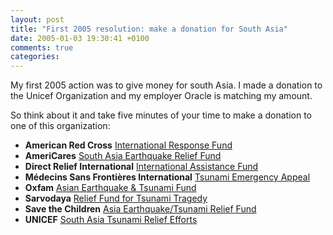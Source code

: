 ```yaml
---
layout: post
title: "First 2005 resolution: make a donation for South Asia"
date: 2005-01-03 19:30:41 +0100
comments: true
categories:
---
```

My first 2005 action was to give money for south Asia. I made a donation to the Unicef Organization and my employer Oracle is matching my amount.

So think about it and take five minutes of your time to make a donation to one of this organization:

*   **American Red Cross** [International Response Fund](https://www.redcross.org/donate/donation-form.asp)
*   **AmeriCares** [South Asia Earthquake Relief Fund](https://www.americaresfoundation.net/donate/default.aspx?id=South%20Asia%20Earthquake%20Relief%20Fund)
*   **Direct Relief International** [International Assistance Fund](https://www.directrelief.org/sections/support_us/d_donate_now.html)
*   **Médecins Sans Frontières International** [Tsunami Emergency Appeal](http://www.msf.org/donations/index.cfm)
*   **Oxfam** [Asian Earthquake &amp; Tsunami Fund](https://secure.ga3.org/02/asia_earthquake04)
*   **Sarvodaya** [Relief Fund for Tsunami Tragedy](http://www.sarvodaya.org/)
*   **Save the Children** [Asia Earthquake/Tsunami Relief Fund](http://savethechildren.org/radio_asia_earthquake.asp)
*   **UNICEF** [South Asia Tsunami Relief Efforts](http://www.unicefusa.org/tsunami)
